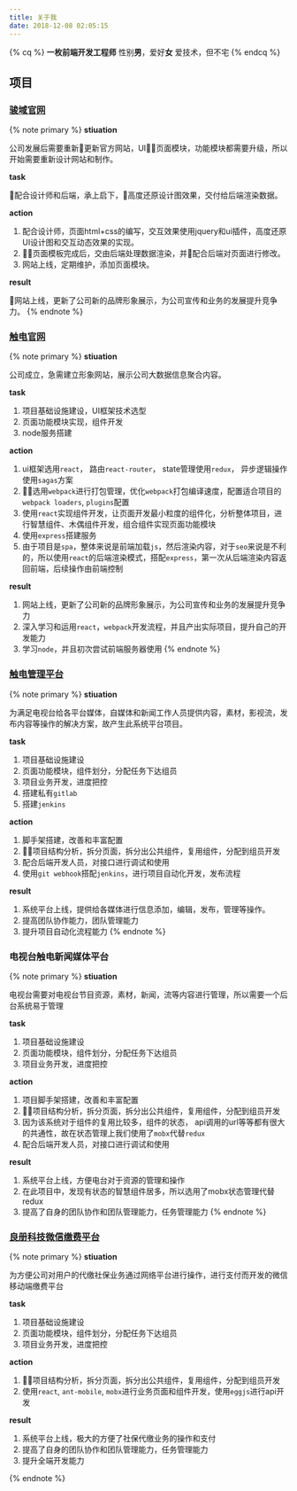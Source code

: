 ```yaml
---
title: 关于我
date: 2018-12-08 02:05:15
---
```


{% cq %}
**一枚前端开发工程师**
性别**男**，爱好**女**
爱技术，但不宅
{% endcq %}

## 项目

### [骏域官网](http://www.gzjunyu.com)

{% note primary %}
**stiuation**

公司发展后需要重新更新官方网站，UI，页面模块，功能模块都需要升级，所以开始需要重新设计网站和制作。

**task**

配合设计师和后端，承上启下，高度还原设计图效果，交付给后端渲染数据。

**action**

1. 配合设计师，页面html+css的编写，交互效果使用jquery和ui插件，高度还原UI设计图和交互动态效果的实现。
2. 页面模板完成后，交由后端处理数据渲染，并配合后端对页面进行修改。
3. 网站上线，定期维护，添加页面模块。

**result**

网站上线，更新了公司新的品牌形象展示，为公司宣传和业务的发展提升竞争力。
{% endnote %}

### [触电官网](http://www.itouchtv.cn)

{% note primary %}
**stiuation**

公司成立，急需建立形象网站，展示公司大数据信息聚合内容。

**task**

1. 项目基础设施建设，UI框架技术选型
2. 页面功能模块实现，组件开发
3. node服务搭建

**action**

1. ui框架选用`react`， 路由`react-router`， state管理使用`redux`， 异步逻辑操作使用`sagas`方案
2. 选用`webpack`进行打包管理，优化`webpack`打包编译速度，配置适合项目的`webpack loaders`, `plugins`配置
3. 使用`react`实现组件开发，让页面开发最小粒度的组件化，分析整体项目，进行智慧组件、木偶组件开发，组合组件实现页面功能模块
4. 使用`express`搭建服务
5. 由于项目是`spa`，整体来说是前端加载`js`，然后渲染内容，对于`seo`来说是不利的，所以使用`react`的后端渲染模式，搭配`express`，第一次从后端渲染内容返回前端，后续操作由前端控制

**result**

1. 网站上线，更新了公司新的品牌形象展示，为公司宣传和业务的发展提升竞争力
2. 深入学习和运用`react`，`webpack`开发流程，并且产出实际项目，提升自己的开发能力
3. 学习`node`，并且初次尝试前端服务器使用
{% endnote %}

### [触电管理平台](http://media.itouchtv.cn)

{% note primary %}
**stiuation**

为满足电视台给各平台媒体，自媒体和新闻工作人员提供内容，素材，影视流，发布内容等操作的解决方案，故产生此系统平台项目。

**task**

1. 项目基础设施建设
2. 页面功能模块，组件划分，分配任务下达组员
3. 项目业务开发，进度把控
4. 搭建私有`gitlab`
5. 搭建`jenkins`

**action**

1. 脚手架搭建，改善和丰富配置
2. 项目结构分析，拆分页面，拆分出公共组件，复用组件，分配到组员开发
3. 配合后端开发人员，对接口进行调试和使用
4. 使用`git webhook`搭配`jenkins`，进行项目自动化开发，发布流程

**result**

1. 系统平台上线，提供给各媒体进行信息添加，编辑，发布，管理等操作。
2. 提高团队协作能力，团队管理能力
3. 提升项目自动化流程能力
{% endnote %}

### 电视台触电新闻媒体平台

{% note primary %}
**stiuation**

电视台需要对电视台节目资源，素材，新闻，流等内容进行管理，所以需要一个后台系统易于管理

**task**

1. 项目基础设施建设
2. 页面功能模块，组件划分，分配任务下达组员
3. 项目业务开发，进度把控

**action**

1. 项目脚手架搭建，改善和丰富配置
2. 项目结构分析，拆分页面，拆分出公共组件，复用组件，分配到组员开发
3. 因为该系统对于组件的复用比较多，组件的状态， api调用的url等等都有很大的共通性，故在状态管理上我们使用了`mobx`代替`redux`
3. 配合后端开发人员，对接口进行调试和使用

**result**

1. 系统平台上线，方便电台对于资源的管理和操作
2. 在此项目中，发现有状态的智慧组件居多，所以选用了mobx状态管理代替redux
3. 提高了自身的团队协作和团队管理能力，任务管理能力
{% endnote %}

### [良册科技微信缴费平台](m.gzlc88.com.cn)

{% note primary %}
**stiuation**

为方便公司对用户的代缴社保业务通过网络平台进行操作，进行支付而开发的微信移动端缴费平台

**task**

1. 项目基础设施建设
2. 页面功能模块，组件划分，分配任务下达组员
3. 项目业务开发，进度把控

**action**

1. 项目结构分析，拆分页面，拆分出公共组件，复用组件，分配到组员开发
2. 使用`react`, `ant-mobile`, `mobx`进行业务页面和组件开发，使用`eggjs`进行api开发

**result**

1. 系统平台上线，极大的方便了社保代缴业务的操作和支付
2. 提高了自身的团队协作和团队管理能力，任务管理能力
3. 提升全端开发能力

{% endnote %}
